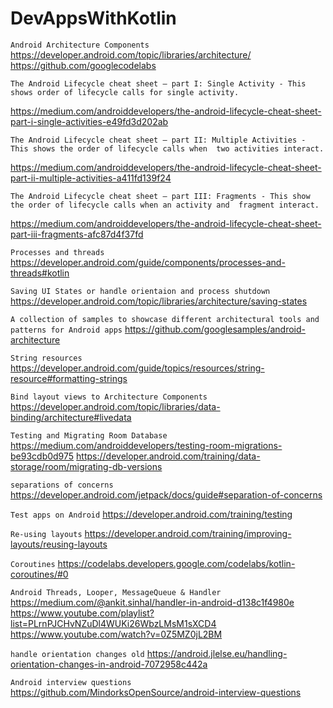 # DevAppsWithKotlin

`Android Architecture Components`
https://developer.android.com/topic/libraries/architecture/
https://github.com/googlecodelabs

`The Android Lifecycle cheat sheet — part I: Single Activity - This shows order of lifecycle calls for single activity.`

https://medium.com/androiddevelopers/the-android-lifecycle-cheat-sheet-part-i-single-activities-e49fd3d202ab

`The Android Lifecycle cheat sheet — part II: Multiple Activities - This shows the order of lifecycle calls when 
two activities interact.`

https://medium.com/androiddevelopers/the-android-lifecycle-cheat-sheet-part-ii-multiple-activities-a411fd139f24

`The Android Lifecycle cheat sheet — part III: Fragments - This show the order of lifecycle calls when an activity and 
fragment interact.`

https://medium.com/androiddevelopers/the-android-lifecycle-cheat-sheet-part-iii-fragments-afc87d4f37fd

`Processes and threads`
https://developer.android.com/guide/components/processes-and-threads#kotlin

`Saving UI States or handle orientaion and process shutdown`
https://developer.android.com/topic/libraries/architecture/saving-states

`A collection of samples to showcase different architectural tools and patterns for Android apps`
https://github.com/googlesamples/android-architecture

`String resources`
https://developer.android.com/guide/topics/resources/string-resource#formatting-strings

`Bind layout views to Architecture Components`
https://developer.android.com/topic/libraries/data-binding/architecture#livedata

`Testing and Migrating Room Database`
https://medium.com/androiddevelopers/testing-room-migrations-be93cdb0d975
https://developer.android.com/training/data-storage/room/migrating-db-versions

`separations of concerns`
https://developer.android.com/jetpack/docs/guide#separation-of-concerns

`Test apps on Android`
https://developer.android.com/training/testing

`Re-using layouts`
https://developer.android.com/training/improving-layouts/reusing-layouts

`Coroutines`
https://codelabs.developers.google.com/codelabs/kotlin-coroutines/#0

`Android Threads, Looper, MessageQueue & Handler`
https://medium.com/@ankit.sinhal/handler-in-android-d138c1f4980e
https://www.youtube.com/playlist?list=PLrnPJCHvNZuDl4WUKi26WbzLMsM1sXCD4
https://www.youtube.com/watch?v=0Z5MZ0jL2BM

`handle orientation changes old`
https://android.jlelse.eu/handling-orientation-changes-in-android-7072958c442a

`Android interview questions`
https://github.com/MindorksOpenSource/android-interview-questions
